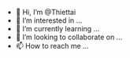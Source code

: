 - 👋 Hi, I’m @Thiettai
- 👀 I’m interested in ...
- 🌱 I’m currently learning ...
- 💞️ I’m looking to collaborate on ...
- 📫 How to reach me ...

<!---
Thiettai/Thiettai is a ✨ special ✨ repository because its `README.md` (this file) appears on your GitHub profile.
You can click the Preview link to take a look at your changes.
--->
